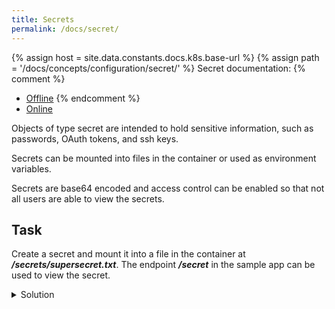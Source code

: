 ```yaml
---
title: Secrets
permalink: /docs/secret/
---
```

{% assign host = site.data.constants.docs.k8s.base-url %}
{% assign path = '/docs/concepts/configuration/secret/' %}
Secret documentation:
{% comment %}
* [Offline]({{host.offline}}{{path}})
{% endcomment %}
* [Online]({{host.online}}{{path}})


Objects of type secret are intended to hold sensitive information, such as passwords, OAuth tokens, and ssh keys.

Secrets can be mounted into files in the container or used as environment variables.

Secrets are base64 encoded and access control can be enabled so that not all users are able to view the secrets.


## Task

Create a secret and mount it into a file in the container at ***/secrets/supersecret.txt***. The endpoint ***/secret*** in the sample app can be used to view the secret.

<details>
  <summary>Solution</summary>
  <div markdown="1">

### Solution, Creating the secret from a file

```bash
echo -n 'my_supersecret' > ./supersecret.txt
kubectl create secret generic mysecret --from-file=./supersecret.txt
```

### Solution, Mounting the secret into a file in the container

```yaml
apiVersion: apps/v1
kind: Deployment
metadata:
  name: sample-app-deployment
  labels:
    app: sample-app
spec:
  replicas: 1
  selector:
    matchLabels:
      app: sample-app
  template:
    metadata:
      labels:
        app: sample-app
    spec:
      containers:
      - name: sample-app
        image: torklo/workshop-frontend
        imagePullPolicy: Always
        ports:
        - containerPort: 8080
        volumeMounts:
        - name: greatestconfig
          mountPath: /config/greatestconfig.yml
          readOnly: true
          subPath: greatestconfig.yml
        - name: supersecret
          mountPath: "/secrets"
          readOnly: true
      volumes:
      - name: supersecret
        secret:
          secretName: mysecret
      - name: greatestconfig
        configMap:
          defaultMode: 0600
          name: myconfigmap
```

Now open a shell in your pod and check if there are any secrets there

```
kubectl exec -it [pod-name] sh
cat /secrets/*
```

If the pod won't start, it may be because two pods tries to mount a PVC that is only supposed to be access by one PVC. You can use `kubectl get event` to confirm this:

```
52s         52s          1       workshop-api-deployment-9c4cfc4c6-c5wgx.1599fdece10a7b4f    Pod                                                          Warning   FailedAttachVolume       attachdetach-controller                                      Multi-Attach error for volume "pvc-c3d75a68-6a96-11e9-8cf6-42010aa601e4" Volume is already used by pod(s) workshop-api-deployment-5cf49764b9-75dct
```

To fix this, delete the deployment and apply it again.

  </div>
</details>
